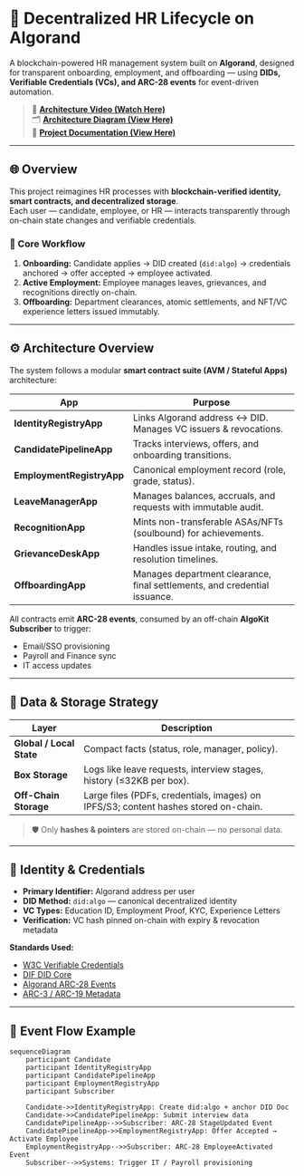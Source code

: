 # 🧩 Decentralized HR Lifecycle on Algorand

A blockchain-powered HR management system built on **Algorand**, designed for transparent onboarding, employment, and offboarding — using **DIDs, Verifiable Credentials (VCs), and ARC-28 events** for event-driven automation.

> 🎥 [**Architecture Video (Watch Here)**](<INSERT_PUBLIC_VIDEO_LINK_HERE>)  
> 🗂️ [**Architecture Diagram (View Here)**](<INSERT_DIAGRAM_LINK_HERE>)  
> 📘 [**Project Documentation (View Here)**](<INSERT_DOC_LINK_HERE>)

---

## 🌐 Overview

This project reimagines HR processes with **blockchain-verified identity, smart contracts, and decentralized storage**.  
Each user — candidate, employee, or HR — interacts transparently through on-chain state changes and verifiable credentials.

### 🔁 Core Workflow

1. **Onboarding:** Candidate applies → DID created (`did:algo`) → credentials anchored → offer accepted → employee activated.  
2. **Active Employment:** Employee manages leaves, grievances, and recognitions directly on-chain.  
3. **Offboarding:** Department clearances, atomic settlements, and NFT/VC experience letters issued immutably.

---

## ⚙️ Architecture Overview

The system follows a modular **smart contract suite (AVM / Stateful Apps)** architecture:

| App | Purpose |
|------|----------|
| **IdentityRegistryApp** | Links Algorand address ↔ DID. Manages VC issuers & revocations. |
| **CandidatePipelineApp** | Tracks interviews, offers, and onboarding transitions. |
| **EmploymentRegistryApp** | Canonical employment record (role, grade, status). |
| **LeaveManagerApp** | Manages balances, accruals, and requests with immutable audit. |
| **RecognitionApp** | Mints non-transferable ASAs/NFTs (soulbound) for achievements. |
| **GrievanceDeskApp** | Handles issue intake, routing, and resolution timelines. |
| **OffboardingApp** | Manages department clearance, final settlements, and credential issuance. |

All contracts emit **ARC-28 events**, consumed by an off-chain **AlgoKit Subscriber** to trigger:
- Email/SSO provisioning  
- Payroll and Finance sync  
- IT access updates

---

## 🧱 Data & Storage Strategy

| Layer | Description |
|--------|--------------|
| **Global / Local State** | Compact facts (status, role, manager, policy). |
| **Box Storage** | Logs like leave requests, interview stages, history (≤32KB per box). |
| **Off-Chain Storage** | Large files (PDFs, credentials, images) on IPFS/S3; content hashes stored on-chain. |

> 🛡️ Only **hashes & pointers** are stored on-chain — no personal data.

---

## 🔐 Identity & Credentials

- **Primary Identifier:** Algorand address per user  
- **DID Method:** `did:algo` — canonical decentralized identity  
- **VC Types:** Education ID, Employment Proof, KYC, Experience Letters  
- **Verification:** VC hash pinned on-chain with expiry & revocation metadata  

**Standards Used:**  
- [W3C Verifiable Credentials](https://www.w3.org/TR/vc-data-model/)  
- [DIF DID Core](https://identity.foundation/)  
- [Algorand ARC-28 Events](https://algorandfoundation.github.io/ARCs/arc-0028.html)  
- [ARC-3 / ARC-19 Metadata](https://developer.algorand.org/docs/)

---

## 🧩 Event Flow Example

```mermaid
sequenceDiagram
    participant Candidate
    participant IdentityRegistryApp
    participant CandidatePipelineApp
    participant EmploymentRegistryApp
    participant Subscriber

    Candidate->>IdentityRegistryApp: Create did:algo + anchor DID Doc
    Candidate->>CandidatePipelineApp: Submit interview data
    CandidatePipelineApp-->>Subscriber: ARC-28 StageUpdated Event
    CandidatePipelineApp->>EmploymentRegistryApp: Offer Accepted → Activate Employee
    EmploymentRegistryApp-->>Subscriber: ARC-28 EmployeeActivated Event
    Subscriber-->>Systems: Trigger IT / Payroll provisioning

